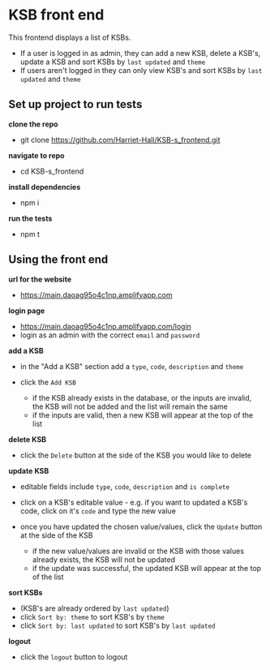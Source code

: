 # KSB front end 

This frontend displays a list of KSBs.
- If a user is logged in as admin, they can add a new KSB, delete a KSB's, update a KSB and sort KSBs by `last updated` and `theme`
- If users aren't logged in they can only view KSB's and sort KSBs by `last updated` and `theme`

## Set up project to run tests

**clone the repo**
- git clone https://github.com/Harriet-Hall/KSB-s_frontend.git

**navigate to repo**
- cd KSB-s_frontend

**install dependencies**
- npm i 

**run the tests**
- npm t


## Using the front end 

**url for the website**
- https://main.daoag95o4c1np.amplifyapp.com

**login page**
- https://main.daoag95o4c1np.amplifyapp.com/login
- login as an admin with the correct `email` and `password` 

**add a KSB**
- in the "Add a KSB" section add a `type`, `code`, `description` and `theme`
- click the `Add KSB`

  - if the KSB already exists in the database, or the inputs are invalid, the KSB will not be added and the list will remain the same 
  - if the inputs are valid, then a new KSB will appear at the top of the list 

**delete KSB**
- click the `Delete` button at the side of the KSB you would like to delete

**update KSB**
- editable fields include `type`, `code`, `description` and `is complete`
- click on a KSB's editable value - e.g. if you want to updated a KSB's code, click on it's `code` and type the new value
- once you have updated the chosen value/values, click the `Update` button at the side of the KSB

  - if the new value/values are invalid or the KSB with those values already exists, the KSB will not be updated
  - if the update was successful, the updated KSB will appear at the top of the list 

**sort KSBs**
- (KSB's are already ordered by `last updated`)
- click `Sort by: theme` to sort KSB's by `theme`
- click `Sort by: last updated` to sort KSB's by `last updated`

**logout**
- click the `logout` button to logout 



 


